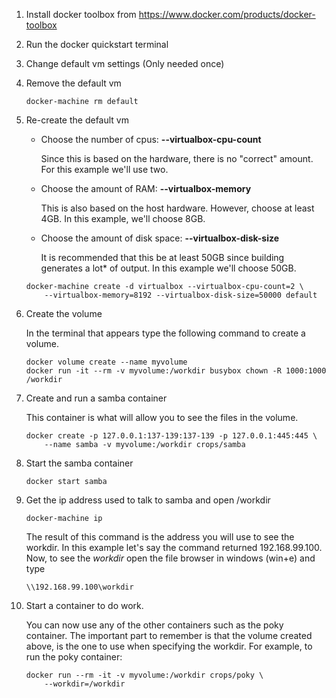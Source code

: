 1. Install docker toolbox from https://www.docker.com/products/docker-toolbox
2. Run the docker quickstart terminal
3. Change default vm settings (Only needed once)
  1. Remove the default vm

     ```
     docker-machine rm default
     ```
  2. Re-create the default vm
     * Choose the number of cpus: **--virtualbox-cpu-count**

         Since this is based on the hardware, there is no "correct" amount. For
         this example we'll use two.


     * Choose the amount of RAM: **--virtualbox-memory**

         This is also based on the host hardware. However, choose at least
         4GB. In this example, we'll choose 8GB.


     * Choose the amount of disk space: **--virtualbox-disk-size**

         It is recommended that this be at least 50GB since building generates
         a lot* of output. In this example we'll choose 50GB.
     ```
     docker-machine create -d virtualbox --virtualbox-cpu-count=2 \
         --virtualbox-memory=8192 --virtualbox-disk-size=50000 default
     ```
4. Create the volume

   In the terminal that appears type the following command to create a volume.
   ```
   docker volume create --name myvolume
   docker run -it --rm -v myvolume:/workdir busybox chown -R 1000:1000 /workdir
   ```
5. Create and run a samba container

   This container is what will allow you to see the files in the volume.
   ```
   docker create -p 127.0.0.1:137-139:137-139 -p 127.0.0.1:445:445 \
       --name samba -v myvolume:/workdir crops/samba
   ```
6. Start the samba container

   ```
   docker start samba
   ```
7. Get the ip address used to talk to samba and open /workdir

   ```
   docker-machine ip
   ```
   The result of this command is the address you will use to see the workdir.
   In this example let's say the command returned 192.168.99.100. Now, to see
   the *workdir* open the file browser in windows (win+e) and type
   ```
   \\192.168.99.100\workdir
   ```
8. Start a container to do work.

   You can now use any of the other containers such as the poky
   container. The important part to remember is that the volume created above,
   is the one to use when specifying the workdir. For example, to run the
   poky container:
   ```
   docker run --rm -it -v myvolume:/workdir crops/poky \
       --workdir=/workdir
   ```
